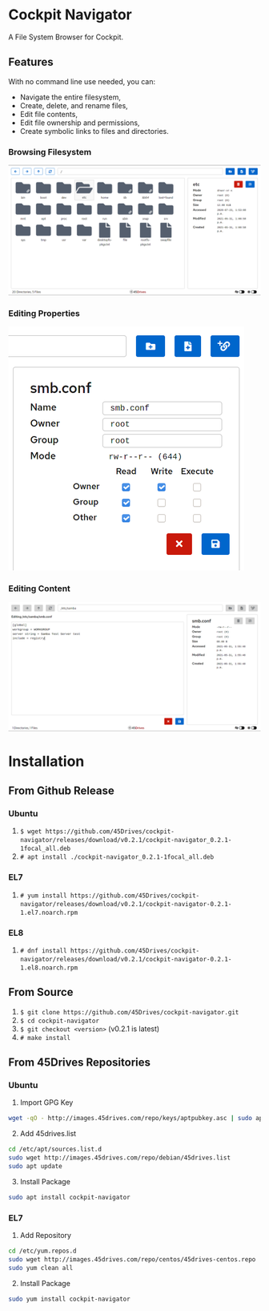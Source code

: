 # Cockpit Navigator
A File System Browser for Cockpit.  

## Features
With no command line use needed, you can:
* Navigate the entire filesystem,
* Create, delete, and rename files,
* Edit file contents,
* Edit file ownership and permissions,
* Create symbolic links to files and directories.

### Browsing Filesystem
![User Interface](doc/ui_root.png)
### Editing Properties
![Edit Preferences](doc/ui_prefs.png)
### Editing Content
![Edit Contents](doc/ui_editor.png)

# Installation
## From Github Release
### Ubuntu
1. `$ wget https://github.com/45Drives/cockpit-navigator/releases/download/v0.2.1/cockpit-navigator_0.2.1-1focal_all.deb`
1. `# apt install ./cockpit-navigator_0.2.1-1focal_all.deb`
### EL7
1. `# yum install https://github.com/45Drives/cockpit-navigator/releases/download/v0.2.1/cockpit-navigator-0.2.1-1.el7.noarch.rpm`
### EL8
1. `# dnf install https://github.com/45Drives/cockpit-navigator/releases/download/v0.2.1/cockpit-navigator-0.2.1-1.el8.noarch.rpm`
## From Source
1. `$ git clone https://github.com/45Drives/cockpit-navigator.git`
1. `$ cd cockpit-navigator`
1. `$ git checkout <version>` (v0.2.1 is latest)
1. `# make install`
## From 45Drives Repositories
### Ubuntu
1. Import GPG Key
```sh
wget -qO - http://images.45drives.com/repo/keys/aptpubkey.asc | sudo apt-key add -
```
2. Add 45drives.list
```sh
cd /etc/apt/sources.list.d
sudo wget http://images.45drives.com/repo/debian/45drives.list
sudo apt update
```
3. Install Package
```sh
sudo apt install cockpit-navigator
```
### EL7
1. Add Repository
```sh
cd /etc/yum.repos.d
sudo wget http://images.45drives.com/repo/centos/45drives-centos.repo
sudo yum clean all
```
2. Install Package
```sh
sudo yum install cockpit-navigator
```
